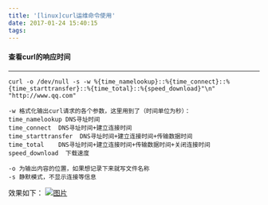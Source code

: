 ```yaml
---
title: '[linux]curl运维命令使用'
date: 2017-01-24 15:40:15
tags:
---
```


#### 查看curl的响应时间
---
```
curl -o /dev/null -s -w %{time_namelookup}::%{time_connect}::%{time_starttransfer}::%{time_total}::%{speed_download}"\n" "http://www.qq.com"

-w 格式化输出curl请求的各个参数，这里用到了（时间单位为秒）：
time_namelookup DNS寻址时间
time_connect  DNS寻址时间+建立连接时间
time_starttransfer  DNS寻址时间+建立连接时间+传输数据时间
time_total    DNS寻址时间+建立连接时间+传输数据时间+关闭连接时间
speed_download  下载速度

-o 为输出内容的位置，如果想记录下来就写文件名称
-s 静默模式，不显示连接等信息
```
效果如下：
[![图片](/images/shell_curl.png)](/images/shell_curl.png)
